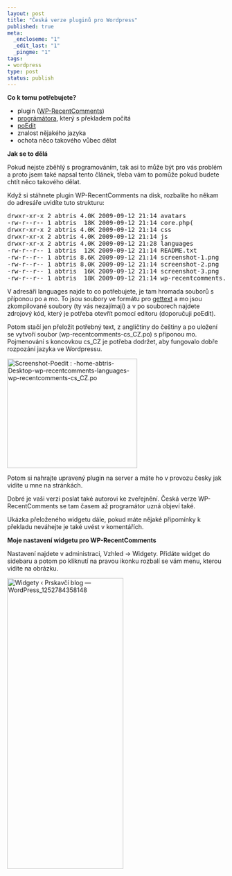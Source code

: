 ```yaml
--- 
layout: post
title: "Česká verze pluginů pro Wordpress"
published: true
meta: 
  _encloseme: "1"
  _edit_last: "1"
  _pingme: "1"
tags: 
- wordpress
type: post
status: publish
---
```

<p><strong>Co k tomu potřebujete?</strong></p>
<ul>
<li>plugin (<a href="http://wordpress.org/extend/plugins/wp-recentcomments/">WP-RecentComments</a>)</li>
<li><a href="http://www.neoease.com/">prográmátora</a>, který s překladem počítá</li>
<li><a href="http://www.poedit.net/">poEdit</a></li>
<li>znalost nějakého jazyka</li>
<li>ochota něco takového vůbec dělat</li>
</ul>
<p><strong>Jak se to dělá</strong></p>
<p>Pokud nejste zběhlý s programováním, tak asi to může být pro vás problém a proto jsem také napsal tento článek, třeba vám to pomůže pokud budete chtít něco takového dělat.</p>
<p>Když si stáhnete plugin WP-RecentComments na disk, rozbalíte ho někam do adresáře uvidíte tuto strukturu:</p>
<pre>drwxr-xr-x 2 abtris 4.0K 2009-09-12 21:14 avatars
-rw-r--r-- 1 abtris  18K 2009-09-12 21:14 core.php(
drwxr-xr-x 2 abtris 4.0K 2009-09-12 21:14 css
drwxr-xr-x 2 abtris 4.0K 2009-09-12 21:14 js
drwxr-xr-x 2 abtris 4.0K 2009-09-12 21:28 languages
-rw-r--r-- 1 abtris  12K 2009-09-12 21:14 README.txt
-rw-r--r-- 1 abtris 8.6K 2009-09-12 21:14 screenshot-1.png
-rw-r--r-- 1 abtris 8.0K 2009-09-12 21:14 screenshot-2.png
-rw-r--r-- 1 abtris  16K 2009-09-12 21:14 screenshot-3.png
-rw-r--r-- 1 abtris  18K 2009-09-12 21:14 wp-recentcomments.php</pre>
<p>V adresáři languages najde to co potřebujete, je tam hromada souborů s příponou po a mo. To jsou soubory ve formátu pro <a href="http://en.wikipedia.org/wiki/GNU_gettext">gettext</a> a mo jsou zkompilované soubory (ty vás nezajímají) a v po souborech najdete zdrojový kód, který je potřeba otevřít pomocí editoru (doporučuji poEdit).</p>
<p>Potom stačí jen přeložit potřebný text, z angličtiny do češtiny a po uložení  se vytvoří soubor (wp-recentcomments-cs_CZ.po) s příponou mo. Pojmenování s koncovkou cs_CZ je potřeba dodržet, aby fungovalo dobře rozpozání jazyka ve Wordpressu.</p>
<a href="http://blog.prskavec.net/wp-content/uploads/2009/09/Screenshot-Poedit-home-abtris-Desktop-wp-recentcomments-languages-wp-recentcomments-cs_CZ.po.png"><img src="http://blog.prskavec.net/wp-content/uploads/2009/09/Screenshot-Poedit-home-abtris-Desktop-wp-recentcomments-languages-wp-recentcomments-cs_CZ.po-300x253.png" alt="Screenshot-Poedit : -home-abtris-Desktop-wp-recentcomments-languages-wp-recentcomments-cs_CZ.po" width="300" height="253" class="aligncenter size-medium wp-image-670" /></a>
<p>Potom si nahrajte upravený plugin na server a máte ho v provozu česky jak vidíte u mne na stránkách.</p>
<p>Dobré je vaši verzi poslat také autorovi ke zveřejnění. Česká verze WP-RecentComments se tam časem až programátor uzná objeví také.</p>
<p>Ukázka přeloženého widgetu dále, pokud máte nějaké připomínky k překladu neváhejte je také uvést v komentářích.</p>
<p><strong>Moje nastavení widgetu pro WP-RecentComments</strong></p>
<p>Nastavení najdete v administraci, Vzhled -&gt; Widgety. Přidáte widget do sidebaru a potom po kliknutí na pravou ikonku rozbalí se vám menu, kterou vidíte na obrázku.</p> 
<p><img class="aligncenter size-full wp-image-666" src="http://blog.prskavec.net/wp-content/uploads/2009/09/Widgety-‹-Prskavčí-blog-—-WordPress_1252784358148.png" alt="Widgety ‹ Prskavčí blog — WordPress_1252784358148" width="268" height="672" /></p>
